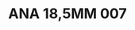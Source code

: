 ---
title: ANA 18,5MM 007
date: 
draft: false

# descripcion
description : Anillo de plata 925 y nácar

materials: Plata 925

color: 

dimensions: 18,5mm diámetro

code: 05-29-1273

type: "Anillos"

categories: []

price: $15.760,00

price_eftvo: $13.400,00

# Images
# first image will be shown in the product page
images:
  # - image: "images/path_to_image"
  # La ubicacion de las imagenes es imagenes/Anillos/Anillos.Nácar/05-29-1273-ana-18,5mm-007
  - image: "./images/anillos/nácar/05-29-1273-ana-18,5mm-007.jpg"
---